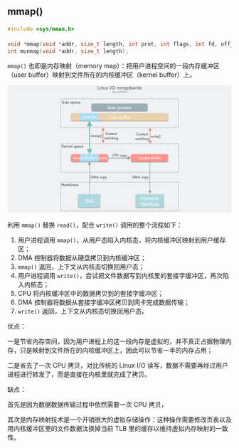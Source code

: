 ## mmap()

```c
#include <sys/mman.h>

void *mmap(void *addr, size_t length, int prot, int flags, int fd, off_t offset);
int munmap(void *addr, size_t length);
```

`mmap()` 也即是内存映射（memory map）：把用户进程空间的一段内存缓冲区（user buffer）映射到文件所在的内核缓冲区（kernel buffer）上。

![img](assets/Linux-io-mmap-write.png)

利用 `mmap()` 替换 `read()`，配合 `write()` 调用的整个流程如下：

1. 用户进程调用 `mmap()`，从用户态陷入内核态，将内核缓冲区映射到用户缓存区；
2. DMA 控制器将数据从硬盘拷贝到内核缓冲区；
3. `mmap()` 返回，上下文从内核态切换回用户态；
4. 用户进程调用 `write()`，尝试把文件数据写到内核里的套接字缓冲区，再次陷入内核态；
5. CPU 将内核缓冲区中的数据拷贝到的套接字缓冲区；
6. DMA 控制器将数据从套接字缓冲区拷贝到网卡完成数据传输；
7. `write()` 返回，上下文从内核态切换回用户态。



优点：

一是节省内存空间，因为用户进程上的这一段内存是虚拟的，并不真正占据物理内存，只是映射到文件所在的内核缓冲区上，因此可以节省一半的内存占用；

二是省去了一次 CPU 拷贝，对比传统的 Linux I/O 读写，数据不需要再经过用户进程进行转发了，而是直接在内核里就完成了拷贝。

缺点：

首先是因为数据数据传输过程中依然需要一次 CPU 拷贝，

其次是内存映射技术是一个开销很大的虚拟存储操作：这种操作需要修改页表以及用内核缓冲区里的文件数据汰换掉当前 TLB 里的缓存以维持虚拟内存映射的一致性。
